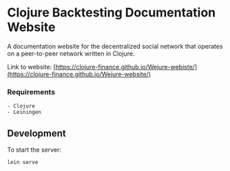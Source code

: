# Clojure Backtesting Documentation Website

A documentation website for the decentralized social network that operates on a peer-to-peer network written in Clojure.

Link to website: [https://clojure-finance.github.io/Wejure-webiste/](https://clojure-finance.github.io/Wejure-website/)

### Requirements

```
- Clojure
- Leiningen
```

## Development

To start the server:
```
lein serve
```


